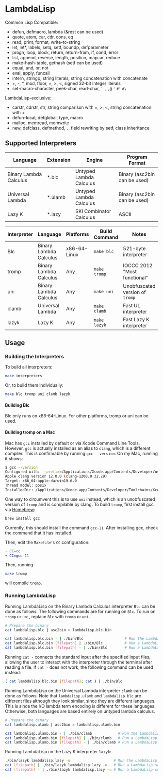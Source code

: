 # LambdaLisp


Common Lisp Compatible:
- defun, defmacro, lambda (&rest can be used)
- quote, atom, car, cdr, cons, eq
- read, print, format, write-to-string
- let, let*, labels, setq, setf, boundp, defparameter
- progn, loop, block, return, return-from, if, cond, error
- list, append, reverse, length, position, mapcar, reduce
- make-hash-table, gethash (setf can be used)
- equal, and, or, not
- eval, apply, funcall
- intern, stringp, string literals, string concatenation with concatenate
- +, -, *, mod, floor, =, >, <, signed 32-bit integer literals
- set-macro-character, peek-char, read-char, `` ` ``   `,`   `,@`   `'`   `#'`   `#\`

LambdaLisp-exclusive:
- carstr, cdrstr, str, string comparison with =, >, <, string concatenation with +
- defun-local, defglobal, type, macro
- malloc, memread, memwrite
- new, defclass, defmethod, `.`, field rewriting by setf, class inheritance

## Supported Interpreters

| Language               | Extension | Engine                  | Program Format               |
|------------------------|-----------|-------------------------|------------------------------|
| Binary Lambda Calculus | *.blc     | Untyped Lambda Calculus | Binary (asc2bin can be used) |
| Universal Lambda       | *.ulamb   | Untyped Lambda Calculus | Binary (asc2bin can be used) |
| Lazy K                 | *.lazy    | SKI Combinator Calculus | ASCII                        |

| Interpreter      | Language               | Platforms    | Build Command | Notes                           |
|------------------|------------------------|--------------|---------------|---------------------------------|
| Blc              | Binary Lambda Calculus | x86-64-Linux | `make blc`    | 521-byte interpreter            |
| tromp            | Binary Lambda Calculus | Any          | `make tromp`  | IOCCC 2012 "Most functional"    |
| uni              | Binary Lambda Calculus | Any          | `make uni`    | Unobfuscated version of `tromp` |
| clamb            | Universal Lambda       | Any          | `make clamb`  | Fast UL interpreter             |
| lazyk            | Lazy K                 | Any          | `make lazyk`  | Fast Lazy K interpreter         |

## Usage

### Building the Interpreters
To build all interpreters:

```sh
make interpreters
```

Or, to build them individually:
```sh
make blc tromp uni clamb lazyk
```

#### Building Blc
Blc only runs on x86-64-Linux.
For other platforms, tromp or uni can be used.

#### Building tromp on a Mac
Mac has `gcc` installed by default or via Xcode Command Line Tools.
However, `gcc` is actually installed as an alias to `clang`, which is a different compiler.
This is confirmable by running `gcc --version`. On my Mac, running it shows:

```sh
$ gcc --version
Configured with: --prefix=/Applications/Xcode.app/Contents/Developer/usr --with-gxx-include-dir=/Library/Developer/CommandLineTools/SDKs/MacOSX10.15.sdk/usr/include/c++/4.2.1
Apple clang version 12.0.0 (clang-1200.0.32.29)
Target: x86_64-apple-darwin19.6.0
Thread model: posix
InstalledDir: /Applications/Xcode.app/Contents/Developer/Toolchains/XcodeDefault.xctoolchain/usr/bin
```

One way to circumvent this is to use `uni` instead, which is an unobfuscated version of `tromp` and is compilable by clang.
To build `tromp`, first install gcc via [Homebrew](https://brew.sh/):

```sh
brew install gcc
```

Currently, this should install the command `gcc-11`.
After installing gcc, check the command that it has installed.

Then, edit the `Makefile`'s `CC` configuration:

```diff
- CC=cc
+ CC=gcc-11
```

Then, running
```sh
make tromp
```
will compile `tromp`.


### Running LambdaLisp

Running LambdaLisp on the Binary Lambda Calculus interpreter `Blc` can be done as follows.
The following commands are for running on `Blc`.
To run on `tromp` or `uni`, replace `Blc` with `tromp` or `uni`.
```sh
# Prepare the binary
cat lambdalisp.blc | asc2bin > lambdalisp.blc.bin

cat lambdalisp.blc.bin - | ./bin/Blc                   # Run the LambdaLisp REPL
cat lambdalisp.blc.bin [filepath] | ./bin/Blc          # Run a LambdaLisp script and exit
cat lambdalisp.blc.bin [filepath] - | ./bin/Blc        # Run a LambdaLisp script, then enter the REPL
```

Running `cat -` connects the standard input after the specified input files,
allowing the user to interact with the interpreter through the terminal after reading a file.
If `cat -` does not work, the following command can be used instead:

```sh
( cat lambdalisp.blc.bin [filepath]; cat ) | ./bin/Blc
```

Running LambdaLisp on the Universal Lambda interpreter `clamb` can be done as follows.
Note that `lambdalisp.ulamb` and `lambdalisp.blc` are different files although they look similar,
since they are different languages.
This is since the I/O lambda term encoding is different for these languages.
Otherwise, both languages are based entirely on untyped lambda calculus.
```sh
# Prepare the binary
cat lambdalisp.ulamb | asc2bin > lambdalisp.ulamb.bin

cat lambdalisp.ulamb.bin - | ./bin/clamb            # Run the LambdaLisp REPL
cat lambdalisp.ulamb.bin [filepath] | ./bin/clamb   # Run a LambdaLisp script and exit
cat lambdalisp.ulamb.bin [filepath] - | ./bin/clamb # Run a LambdaLisp script, then enter the REPL
```

Running LambdaLisp on the Lazy K interpreter `lazyk`:
```sh
./bin/lazyk lambdalisp.lazy -u                    # Run the LambdaLisp REPL. The -u option is required for interactive programs
cat [filepath] | ./bin/lazyk lambdalisp.lazy -u   # Run a LambdaLisp script and exit
cat [filepath] - | ./bin/lazyk lambdalisp.lazy -u # Run a LambdaLisp script, then enter the REPL
```
